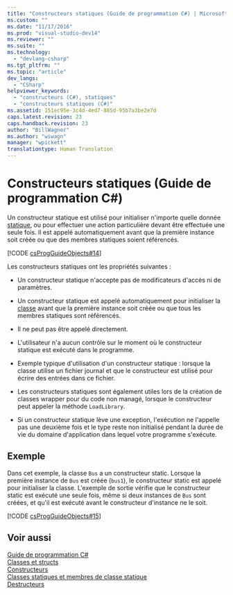 ```yaml
---
title: "Constructeurs statiques (Guide de programmation C#) | Microsoft Docs"
ms.custom: ""
ms.date: "11/17/2016"
ms.prod: "visual-studio-dev14"
ms.reviewer: ""
ms.suite: ""
ms.technology: 
  - "devlang-csharp"
ms.tgt_pltfrm: ""
ms.topic: "article"
dev_langs: 
  - "CSharp"
helpviewer_keywords: 
  - "constructeurs (C#), statiques"
  - "constructeurs statiques (C#)"
ms.assetid: 151ec95e-3c4d-4ed7-885d-95b7a3be2e7d
caps.latest.revision: 23
caps.handback.revision: 23
author: "BillWagner"
ms.author: "wiwagn"
manager: "wpickett"
translationtype: Human Translation
---
```

# Constructeurs statiques (Guide de programmation C#)
Un constructeur statique est utilisé pour initialiser n'importe quelle donnée [statique](../../../csharp/language-reference/keywords/static.md), ou pour effectuer une action particulière devant être effectuée une seule fois.  Il est appelé automatiquement avant que la première instance soit créée ou que des membres statiques soient référencés.  
  
 [!CODE [csProgGuideObjects#14](../CodeSnippet/VS_Snippets_VBCSharp/csProgGuideObjects#14)]  
  
 Les constructeurs statiques ont les propriétés suivantes :  
  
-   Un constructeur statique n'accepte pas de modificateurs d'accès ni de paramètres.  
  
-   Un constructeur statique est appelé automatiquement pour initialiser la [classe](../../../csharp/language-reference/keywords/class.md) avant que la première instance soit créée ou que tous les membres statiques sont référencés.  
  
-   Il ne peut pas être appelé directement.  
  
-   L'utilisateur n'a aucun contrôle sur le moment où le constructeur statique est exécuté dans le programme.  
  
-   Exemple typique d'utilisation d'un constructeur statique : lorsque la classe utilise un fichier journal et que le constructeur est utilisé pour écrire des entrées dans ce fichier.  
  
-   Les constructeurs statiques sont également utiles lors de la création de classes wrapper pour du code non managé, lorsque le constructeur peut appeler la méthode `LoadLibrary`.  
  
-   Si un constructeur statique lève une exception, l'exécution ne l'appelle pas une deuxième fois et le type reste non initialisé pendant la durée de vie du domaine d'application dans lequel votre programme s'exécute.  
  
## Exemple  
 Dans cet exemple, la classe `Bus` a un constructeur static.  Lorsque la première instance de `Bus` est créée \(`bus1`\), le constructeur static est appelé pour initialiser la classe.  L'exemple de sortie vérifie que le constructeur static est exécuté une seule fois, même si deux instances de `Bus` sont créées, et qu'il est exécuté avant le constructeur d'instance ne le soit.  
  
 [!CODE [csProgGuideObjects#15](../CodeSnippet/VS_Snippets_VBCSharp/csProgGuideObjects#15)]  
  
## Voir aussi  
 [Guide de programmation C\#](../../../csharp/programming-guide/index.md)   
 [Classes et structs](../../../csharp/programming-guide/classes-and-structs/index.md)   
 [Constructeurs](../../../csharp/programming-guide/classes-and-structs/constructors.md)   
 [Classes statiques et membres de classe statique](../../../csharp/programming-guide/classes-and-structs/static-classes-and-static-class-members.md)   
 [Destructeurs](../../../csharp/programming-guide/classes-and-structs/destructors.md)